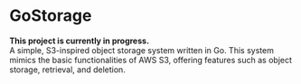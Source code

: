 # GoStorage
**This project is currently in progress.**  
A simple, S3-inspired object storage system written in Go. This system mimics the basic functionalities of AWS S3, offering features such as object storage, retrieval, and deletion.
